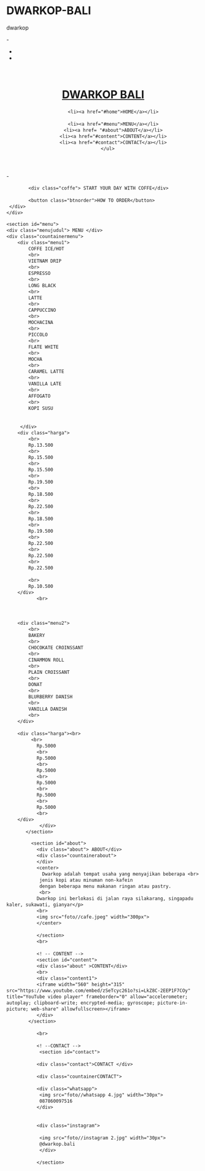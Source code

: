 # DWARKOP-BALI
dwarkop
<!DOCTYPE html>
<html>
<head>
<meta charset="utf-8">
	<meta name="viewport" content="width=device-width, initial-scale=1">
	<title>DWARKOP BALI</title>
	<link rel="stylesheet" type="text/css" href="DEWI.CSS">
	<link rel="stylesheet" type="text/css" href="https://cdnjs.cloudflare.com/ajax/libs/font-awesome/6.4.2/css/all.min.css">
</head>
<body>
 -
 <!-- header -->
 <div class="medsos">
 	<div class="container">
 		<ul>
 			<li><a href="#"><i class="fa-brands fa-square-instagram"></i></li>
 			<li><a href="#"><i class="fa-brands fa-square-whatsapp"></i></li>	
 		</ul>
 	</div>
 </div>
 <br>
    <header>
    	<div class="container">
 	<h1><a href="index.html">DWARKOP BALI</a></h1>
 	<ul>
    
 		<li><a href="#home">HOME</a></li>

 		<li><a href="#menu">MENU</a></li>
 		<li><a href= "#about">ABOUT</a></li>
 		<li><a href="#content">CONTENT</a></li>
 		<li><a href="#contact">CONTACT</a></li>
 	</ul>
 </div>
    </header>
    -
    <!-- banner -->
    <div class="banner">
    	<div>

    		<div class="coffe"> START YOUR DAY WITH COFFE</div>

    		<button class="btnorder">HOW TO ORDER</button>	
   	 </div>
    </div>

 <!-- MENU -->
    <section id="menu">
    <div class="menujudul"> MENU </div>
    <div class="countainermenu">
      	<div class="menu1">     
      		COFFE ICE/HOT
      		<br>
      		VIETNAM DRIP
      		<br>
      		ESPRESSO
      		<br>
      		LONG BLACK
      		<br>
      		LATTE
      		<br>
      		CAPPUCCINO
      		<br>
      		MOCHACINA
      		<br>
      		PICCOLO
      		<br>
      		FLATE WHITE
      		<br>
      		MOCHA
      		<br>
      		CARAMEL LATTE
      		<br>
      		VANILLA LATE
      		<br>
      		AFFOGATO
      		<br>
      		KOPI SUSU


      	 </div>
      	<div class="harga">
      		<br>
      		Rp.13.500
      		<br>
      		Rp.15.500
      		<br>
      		Rp.15.500
      		<br>
      		Rp.19.500
      		<br>
      		Rp.18.500
      		<br>
      		Rp.22.500
      		<br>
      		Rp.18.500
      		<br>
      		Rp.19.500
      		<br>
      		Rp.22.500
      		<br>
      		Rp.22.500
      		<br>
      		Rp.22.500
      		
      		<br>
      		Rp.10.500
      	</div>
               <br>
      		


      	<div class="menu2">
      		<br>
      		BAKERY
      		<br>
      		CHOCOKATE CROINSSANT
      		<br>
      		CINAMMON ROLL
      		<br>
      		PLAIN CROISSANT
      		<br>
      		DONAT
      		<br>
      		BLURBERRY DANISH
      		<br>
      		VANILLA DANISH
      		<br>
      	</div>
      	
      	<div class="harga"><br>
      		 <br>
               Rp.5000
               <br>
               Rp.5000
               <br> 
               Rp.5000
               <br>
               Rp.5000
               <br>
               Rp.5000
               <br> 
               Rp.5000
               <br>
      	</div>
    			</div>
           </section>
    		     
  <!-- ABOUT -->

             <section id="about">
               <div class="about"> ABOUT</div>
               <div class="countainerabout">
               </div>
               <center>
              	 Dwarkop adalah tempat usaha yang menyajikan beberapa <br>
                jenis kopi atau minuman non-kafein 
                dengan beberapa menu makanan ringan atau pastry.
                <br>
               Dwarkop ini berlokasi di jalan raya silakarang, singapadu kaler, sukawati, gianyar</p>
               <br>
               <img src="foto//cafe.jpeg" width="300px">
               </center>
               
               </section>
               <br>

               <! -- CONTENT -->
               <section id="content">
               <div class="about" >CONTENT</div>
               <br>
               <div class="content1">
               <iframe width="560" height="315" src="https://www.youtube.com/embed/zSeTcyc261o?si=LkZ8C-2EEP1F7COy" title="YouTube video player" frameborder="0" allow="accelerometer; autoplay; clipboard-write; encrypted-media; gyroscope; picture-in-picture; web-share" allowfullscreen></iframe>
               </div>
            </section>
              
               <br>

               <! --CONTACT -->
               	<section id="contact">
               	
               <div class="contact">CONTACT </div>
               
               <div class="countainerCONTACT">
               
               <div class="whatsapp">
               	<img src="foto//whatsapp 4.jpg" width="30px">	
               	087860097516
               </div>

               	
               <div class="instagram">
    
               	<img src="foto//instagram 2.jpg" width="30px">
               	@dwarkop.bali
              	</div>
               
               </section>
      


</body>
</html>
